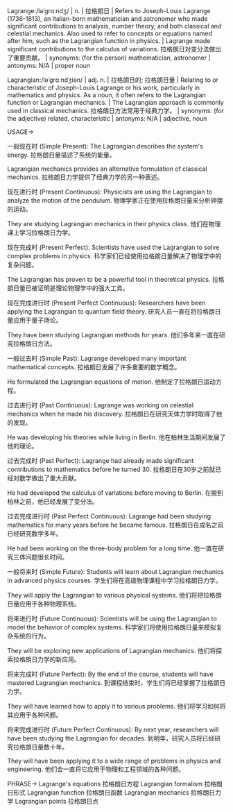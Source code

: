 Lagrange:/ləˈɡrɑːndʒ/ | n. | 拉格朗日 |  Refers to Joseph-Louis Lagrange (1736-1813), an Italian-born mathematician and astronomer who made significant contributions to analysis, number theory, and both classical and celestial mechanics. Also used to refer to concepts or equations named after him, such as the Lagrangian function in physics. |  Lagrange made significant contributions to the calculus of variations. 拉格朗日对变分法做出了重要贡献。 |  synonyms: (for the person) mathematician, astronomer | antonyms: N/A | proper noun


Lagrangian:/ləˈɡrɑːndʒiən/ | adj. n. | 拉格朗日的; 拉格朗日量 | Relating to or characteristic of Joseph-Louis Lagrange or his work, particularly in mathematics and physics.  As a noun, it often refers to the Lagrangian function or Lagrangian mechanics. | The Lagrangian approach is commonly used in classical mechanics. 拉格朗日方法常用于经典力学。 |  synonyms: (for the adjective) related, characteristic | antonyms: N/A | adjective, noun


USAGE->

一般现在时 (Simple Present):
The Lagrangian describes the system's energy. 拉格朗日量描述了系统的能量。

Lagrangian mechanics provides an alternative formulation of classical mechanics. 拉格朗日力学提供了经典力学的另一种表述。


现在进行时 (Present Continuous):
Physicists are using the Lagrangian to analyze the motion of the pendulum. 物理学家正在使用拉格朗日量来分析钟摆的运动。

They are studying Lagrangian mechanics in their physics class. 他们在物理课上学习拉格朗日力学。


现在完成时 (Present Perfect):
Scientists have used the Lagrangian to solve complex problems in physics. 科学家们已经使用拉格朗日量解决了物理学中的复杂问题。

The Lagrangian has proven to be a powerful tool in theoretical physics. 拉格朗日量已被证明是理论物理学中的强大工具。


现在完成进行时 (Present Perfect Continuous):
Researchers have been applying the Lagrangian to quantum field theory. 研究人员一直在将拉格朗日量应用于量子场论。

They have been studying Lagrangian methods for years. 他们多年来一直在研究拉格朗日方法。


一般过去时 (Simple Past):
Lagrange developed many important mathematical concepts. 拉格朗日发展了许多重要的数学概念。

He formulated the Lagrangian equations of motion. 他制定了拉格朗日运动方程。


过去进行时 (Past Continuous):
Lagrange was working on celestial mechanics when he made his discovery. 拉格朗日在研究天体力学时取得了他的发现。

He was developing his theories while living in Berlin. 他在柏林生活期间发展了他的理论。


过去完成时 (Past Perfect):
Lagrange had already made significant contributions to mathematics before he turned 30. 拉格朗日在30岁之前就已经对数学做出了重大贡献。

He had developed the calculus of variations before moving to Berlin. 在搬到柏林之前，他已经发展了变分法。


过去完成进行时 (Past Perfect Continuous):
Lagrange had been studying mathematics for many years before he became famous. 拉格朗日在成名之前已经研究数学多年。

He had been working on the three-body problem for a long time. 他一直在研究三体问题很长时间。


一般将来时 (Simple Future):
Students will learn about Lagrangian mechanics in advanced physics courses. 学生们将在高级物理课程中学习拉格朗日力学。

They will apply the Lagrangian to various physical systems. 他们将把拉格朗日量应用于各种物理系统。


将来进行时 (Future Continuous):
Scientists will be using the Lagrangian to model the behavior of complex systems. 科学家们将使用拉格朗日量来模拟复杂系统的行为。

They will be exploring new applications of Lagrangian mechanics. 他们将探索拉格朗日力学的新应用。


将来完成时 (Future Perfect):
By the end of the course, students will have mastered Lagrangian mechanics. 到课程结束时，学生们将已经掌握了拉格朗日力学。

They will have learned how to apply it to various problems. 他们将学习如何将其应用于各种问题。


将来完成进行时 (Future Perfect Continuous):
By next year, researchers will have been studying the Lagrangian for decades. 到明年，研究人员将已经研究拉格朗日量数十年。

They will have been applying it to a wide range of problems in physics and engineering. 他们会一直将它应用于物理和工程领域的各种问题。


PHRASE->
Lagrange's equations  拉格朗日方程
Lagrangian formalism 拉格朗日形式
Lagrangian function 拉格朗日函数
Lagrangian mechanics 拉格朗日力学
Lagrangian points 拉格朗日点

